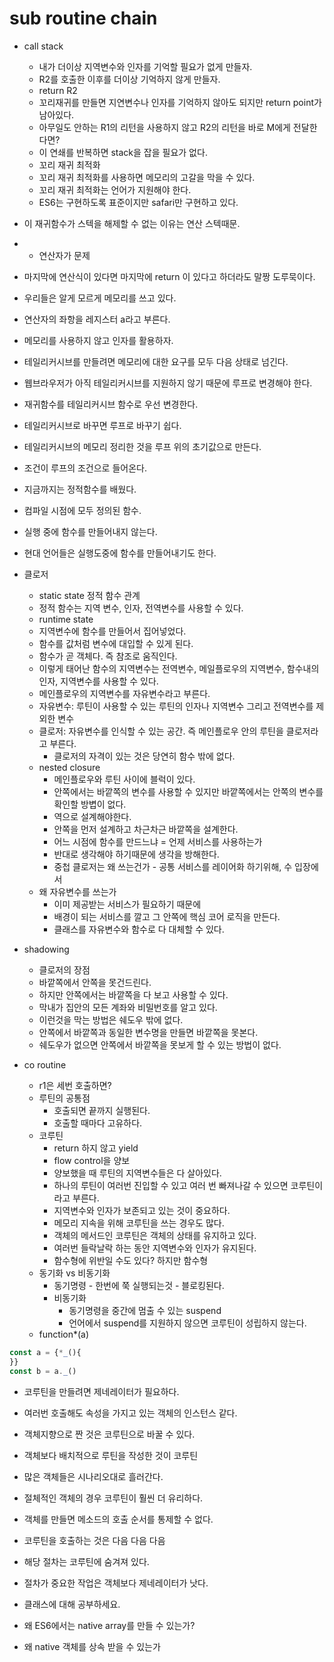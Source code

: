 # sub routine chain
* call stack
    * 내가 더이상 지역변수와 인자를 기억할 필요가 없게 만들자.
    * R2를 호출한 이후를 더이상 기억하지 않게 만들자.
    * return R2
    * 꼬리재귀를 만들면 지연변수나 인자를 기억하지 않아도 되지만 return point가 남아있다.
    * 아무일도 안하는 R1의 리턴을 사용하지 않고 R2의 리턴을 바로 M에게 전달한다면?
    * 이 연쇄를 반복하면 stack을 잡을 필요가 없다.
    * 꼬리 재귀 최적화
    * 꼬리 재귀 최적화를 사용하면 메모리의 고갈을 막을 수 있다.
    * 꼬리 재귀 최적화는 언어가 지원해야 한다.
    * ES6는 구현하도록 표준이지만 safari만 구현하고 있다.

* 이 재귀함수가 스텍을 해제할 수 없는 이유는 연산 스텍때문.
* + 연산자가 문제
* 마지막에 연산식이 있다면 마지막에 return 이 있다고 하더라도 말짱 도루묵이다.
* 우리들은 알게 모르게 메모리를 쓰고 있다.
* 연산자의 좌항을 레지스터 a라고 부른다.
* 메모리를 사용하지 않고 인자를 활용하자.

* 테일리커시브를 만들려면 메모리에 대한 요구를 모두 다음 상태로 넘긴다.

* 웹브라우저가 아직 테일리커시브를 지원하지 않기 때문에 루프로 변경해야 한다.
* 재귀함수를 테일리커시브 함수로 우선 변경한다.
* 테일리커시브로 바꾸면 루프로 바꾸기 쉽다.
* 테일리커시브의 메모리 정리한 것을 루프 위의 초기값으로 만든다.
* 조건이 루프의 조건으로 들어온다.

* 지금까지는 정적함수를 배웠다.
* 컴파일 시점에 모두 정의된 함수.
* 실행 중에 함수를 만들어내지 않는다.

* 현대 언어들은 실행도중에 함수를 만들어내기도 한다.
* 클로저
    * static state 정적 함수 관계
    * 정적 함수는 지역 변수, 인자, 전역변수를 사용할 수 있다.
    * runtime state
    * 지역변수에 함수를 만들어서 집어넣었다.
    * 함수를 값처럼 변수에 대입할 수 있게 된다.
    * 함수가 곧 객체다. 즉 참조로 움직인다.
    * 이렇게 태어난 함수의 지역변수는 전역변수, 메일플로우의 지역변수, 함수내의 인자, 지역변수를 사용할 수 있다.
    * 메인플로우의 지역변수를 자유변수라고 부른다.
    * 자유변수: 루틴이 사용할 수 있는 루틴의 인자나 지역변수 그리고 전역변수를 제외한 변수
    * 클로저: 자유변수를 인식할 수 있는 공간. 즉 메인플로우 안의 루틴을 클로저라고 부른다.
        * 클로저의 자격이 있는 것은 당연히 함수 밖에 없다.
    * nested closure
        * 메인플로우와 루틴 사이에 블럭이 있다.
        * 안쪽에서는 바깥쪽의 변수를 사용할 수 있지만 바깥쪽에서는 안쪽의 변수를 확인할 방볍이 없다.
        * 역으로 설계해야한다.
        * 안쪽을 먼저 설계하고 차근차근 바깥쪽을 설계한다.
        * 어느 시점에 함수를 만드느냐 = 언제 서비스를 사용하는가
        * 반대로 생각해야 하기때문에 생각을 방해한다.
        * 중첩 클로저는 왜 쓰는건가 - 공통 서비스를 레이어화 하기위해, 수 입장에서
    * 왜 자유변수를 쓰는가
        * 이미 제공받는 서비스가 필요하기 때문에
        * 배경이 되는 서비스를 깔고 그 안쪽에 핵심 코어 로직을 만든다.
        * 클래스를 자유변수와 함수로 다 대체할 수 있다.
* shadowing
    * 클로저의 장점
    * 바깥쪽에서 안쪽을 못건드린다.
    * 하지만 안쪽에서는 바깥쪽을 다 보고 사용할 수 있다.
    * 막내가 집안의 모든 계좌와 비밀번호를 알고 있다.
    * 이런것을 막는 방법은 쉐도우 밖에 없다.
    * 안쪽에서 바깥쪽과 동일한 변수명을 만들면 바깥쪽을 못본다.
    * 쉐도우가 없으면 안쪽에서 바깥쪽을 못보게 할 수 있는 방법이 없다.

* co routine
    * r1은 세번 호출하면?
    * 루틴의 공통점
        * 호출되면 끝까지 실행된다.
        * 호출할 때마다 고유하다.
    * 코루틴
        * return 하지 않고 yield
        * flow control을 양보
        * 양보했을 때 루틴의 지역변수들은 다 살아있다.
        * 하나의 루틴이 여러번 진입할 수 있고 여러 번 빠져나갈 수 있으면 코루틴이라고 부른다.
        * 지역변수와 인자가 보존되고 있는 것이 중요하다.
        * 메모리 지속을 위해 코루틴을 쓰는 경우도 많다.
        * 객체의 메서드인 코루틴은 객체의 상태를 유지하고 있다.
        * 여러번 들락날락 하는 동안 지역변수와 인자가 유지된다.
        * 함수형에 위반일 수도 있다? 하지만 함수형
    * 동기화 vs 비동기화
        * 동기명령 - 한번에 쭉 실행되는것 - 블로킹된다.
        * 비동기화
            * 동기명령을 중간에 멈출 수 있는 suspend
            * 언어에서 suspend를 지원하지 않으면 코루틴이 성립하지 않는다.
    * function*(a)

```js
const a = {*_(){
}}
const b = a._()
```
* 코루틴을 만들려면 제네레이터가 필요하다.

* 여러번 호출해도 속성을 가지고 있는 객체의 인스턴스 같다.
* 객체지향으로 짠 것은 코루틴으로 바꿀 수 있다.
* 객체보다 배치적으로 루틴을 작성한 것이 코루틴
* 많은 객체들은 시나리오대로 흘러간다.
* 절체적인 객체의 경우 코루틴이 훨씬 더 유리하다.
* 객체를 만들면 메소드의 호출 순서를 통제할 수 없다.
* 코루틴을 호출하는 것은 다음 다음 다음
* 해당 절차는 코루틴에 숨겨져 있다.
* 절차가 중요한 작업은 객체보다 제네레이터가 낫다.

* 클래스에 대해 공부하세요.
* 왜 ES6에서는 native array를 만들 수 있는가?
* 왜 native 객체를 상속 받을 수 있는가